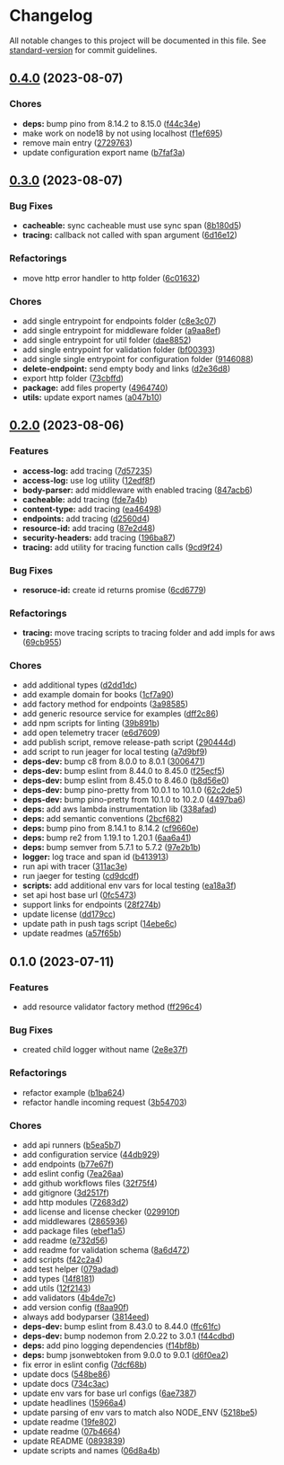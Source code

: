 # Changelog

All notable changes to this project will be documented in this file. See [standard-version](https://github.com/conventional-changelog/standard-version) for commit guidelines.

## [0.4.0](https://github.com/stfsy/node-api-kit/issues/compare/v0.3.0...v0.4.0) (2023-08-07)


### Chores

* **deps:** bump pino from 8.14.2 to 8.15.0 ([f44c34e](https://github.com/stfsy/node-api-kit/issues/commit/f44c34eac3e4d885fa6d42ab690fbe5e2ff15d8e))
* make work on node18 by not using localhost ([f1ef695](https://github.com/stfsy/node-api-kit/issues/commit/f1ef695089da34f0dfb22be31f55b85bfd7c012b))
* remove main entry ([2729763](https://github.com/stfsy/node-api-kit/issues/commit/27297636f19dc80ae9c54e10bc2b3dc1d98ebb90))
* update configuration export name ([b7faf3a](https://github.com/stfsy/node-api-kit/issues/commit/b7faf3a2ef4ca5f0c733f4d4a302455571651b51))

## [0.3.0](https://github.com/stfsy/node-api-kit/issues/compare/v0.2.0...v0.3.0) (2023-08-07)


### Bug Fixes

* **cacheable:** sync cacheable must use sync span ([8b180d5](https://github.com/stfsy/node-api-kit/issues/commit/8b180d5a9d019b7eb8f64f9177a0407e2f7af34d))
* **tracing:** callback not called with span argument ([6d16e12](https://github.com/stfsy/node-api-kit/issues/commit/6d16e1286079011a5ed96d87844bc71491adf341))


### Refactorings

* move http error handler to http folder ([6c01632](https://github.com/stfsy/node-api-kit/issues/commit/6c01632757b2530a28925b5d9264b0360d364ca2))


### Chores

* add single entrypoint for endpoints folder ([c8e3c07](https://github.com/stfsy/node-api-kit/issues/commit/c8e3c07392ac7c1c9220ae068e61e48311988f48))
* add single entrypoint for middleware folder ([a9aa8ef](https://github.com/stfsy/node-api-kit/issues/commit/a9aa8ef2bfe4a32e9899acfe2db79ce1133ca7fc))
* add single entrypoint for util folder ([dae8852](https://github.com/stfsy/node-api-kit/issues/commit/dae8852c005dca8a35f234131dd0dee5493d8cf7))
* add single entrypoint for validation folder ([bf00393](https://github.com/stfsy/node-api-kit/issues/commit/bf00393e19af776ca8c60b5189a23e6e2e262f04))
* add single single entrypoint for configuration folder ([9146088](https://github.com/stfsy/node-api-kit/issues/commit/9146088cfa772d1241eec9973ab2be373501bd35))
* **delete-endpoint:** send empty body and links ([d2e36d8](https://github.com/stfsy/node-api-kit/issues/commit/d2e36d8b7f53be82076d246cef641ec5823fead2))
* export http folder ([73cbffd](https://github.com/stfsy/node-api-kit/issues/commit/73cbffd6c6eb560627e40101164ba88359ab2347))
* **package:** add files property ([4964740](https://github.com/stfsy/node-api-kit/issues/commit/49647404e3a0fd1fb570b3cb692380118a670258))
* **utils:** update export names ([a047b10](https://github.com/stfsy/node-api-kit/issues/commit/a047b1070bd5a7bd24fa8af8a1a28fc6777c79f8))

## [0.2.0](https://github.com/stfsy/node-api-kit/issues/compare/v0.1.0...v0.2.0) (2023-08-06)


### Features

* **access-log:** add tracing ([7d57235](https://github.com/stfsy/node-api-kit/issues/commit/7d572357a08f082e1cabbe158f6e9cd88505edf3))
* **access-log:** use log utility ([12edf8f](https://github.com/stfsy/node-api-kit/issues/commit/12edf8ffc8681d948796bcea22d1173fcf3d53a3))
* **body-parser:** add middleware with enabled tracing ([847acb6](https://github.com/stfsy/node-api-kit/issues/commit/847acb6d16b4bb6ed4c320ede08e98fce2621504))
* **cacheable:** add tracing ([fde7a4b](https://github.com/stfsy/node-api-kit/issues/commit/fde7a4b244bc3d42dba597b90c1992dd53ea97ee))
* **content-type:** add tracing ([ea46498](https://github.com/stfsy/node-api-kit/issues/commit/ea464986d61a8ca5e17cd0d742e98aad76a1be0f))
* **endpoints:** add tracing ([d2560d4](https://github.com/stfsy/node-api-kit/issues/commit/d2560d4373b200401a152eea8da828d336ca0f27))
* **resource-id:** add tracing ([87e2d48](https://github.com/stfsy/node-api-kit/issues/commit/87e2d482795a4712e06e21edae4a19c18e679e07))
* **security-headers:** add tracing ([196ba87](https://github.com/stfsy/node-api-kit/issues/commit/196ba87aece91b9c24b66c160047954333ab461c))
* **tracing:** add utility for tracing function calls ([9cd9f24](https://github.com/stfsy/node-api-kit/issues/commit/9cd9f2407936bbf704a3718f6016095c906941e1))


### Bug Fixes

* **resoruce-id:** create id returns promise ([6cd6779](https://github.com/stfsy/node-api-kit/issues/commit/6cd6779b3ae4fbc8966d157117ee771c9a39cb85))


### Refactorings

* **tracing:** move tracing scripts to tracing folder and add impls for aws ([69cb955](https://github.com/stfsy/node-api-kit/issues/commit/69cb955b094fbe3b591f4464e44bbfe333ed690d))


### Chores

* add additional types ([d2dd1dc](https://github.com/stfsy/node-api-kit/issues/commit/d2dd1dca54264da2351be5bf52b118c6fb3c4718))
* add example domain for books ([1cf7a90](https://github.com/stfsy/node-api-kit/issues/commit/1cf7a9023d03e70562928f10748cacc52e28c0d2))
* add factory method for endpoints ([3a98585](https://github.com/stfsy/node-api-kit/issues/commit/3a98585630e11affc5a71bb03701122352b2e87a))
* add generic resource service for examples ([dff2c86](https://github.com/stfsy/node-api-kit/issues/commit/dff2c862a92990e7c6550a4139eb480358afae66))
* add npm scripts for linting ([39b891b](https://github.com/stfsy/node-api-kit/issues/commit/39b891b384f5b27a6c7ad0e087fb0cc0715a40e6))
* add open telemetry tracer ([e6d7609](https://github.com/stfsy/node-api-kit/issues/commit/e6d7609b9e939989d654511f8429ec235e07c94a))
* add publish script, remove release-path script ([290444d](https://github.com/stfsy/node-api-kit/issues/commit/290444d1dbb07217192184ca2a0b51771996cd8d))
* add script to run jeager for local testing ([a7d9bf9](https://github.com/stfsy/node-api-kit/issues/commit/a7d9bf9668f5c962f0b8f6497569a57b3ec5ad90))
* **deps-dev:** bump c8 from 8.0.0 to 8.0.1 ([3006471](https://github.com/stfsy/node-api-kit/issues/commit/30064711aeee74a06598dcff09c7b51b22195d47))
* **deps-dev:** bump eslint from 8.44.0 to 8.45.0 ([f25ecf5](https://github.com/stfsy/node-api-kit/issues/commit/f25ecf59204968ef905dda1c4dfee8090c176a2b))
* **deps-dev:** bump eslint from 8.45.0 to 8.46.0 ([b8d56e0](https://github.com/stfsy/node-api-kit/issues/commit/b8d56e036c16d2ebd436da16589d99532374d16a))
* **deps-dev:** bump pino-pretty from 10.0.1 to 10.1.0 ([62c2de5](https://github.com/stfsy/node-api-kit/issues/commit/62c2de54e68f42acf510d8f8497503ed48ddddfb))
* **deps-dev:** bump pino-pretty from 10.1.0 to 10.2.0 ([4497ba6](https://github.com/stfsy/node-api-kit/issues/commit/4497ba69db38bbf6c3ce09e465405e70f814e26c))
* **deps:** add aws lambda instrumentation lib ([338afad](https://github.com/stfsy/node-api-kit/issues/commit/338afad20f21d3af4fb85f7deda77a1073cab770))
* **deps:** add semantic conventions ([2bcf682](https://github.com/stfsy/node-api-kit/issues/commit/2bcf682e82e439aea741c03b8b50624ca974fbbb))
* **deps:** bump pino from 8.14.1 to 8.14.2 ([cf9660e](https://github.com/stfsy/node-api-kit/issues/commit/cf9660e9e85a19c36d519d8e46a5984ee844446b))
* **deps:** bump re2 from 1.19.1 to 1.20.1 ([6aa6a41](https://github.com/stfsy/node-api-kit/issues/commit/6aa6a4175f001b087cff467dc9fea452c6aad460))
* **deps:** bump semver from 5.7.1 to 5.7.2 ([97e2b1b](https://github.com/stfsy/node-api-kit/issues/commit/97e2b1bcdbc4b7cd74e8df3d5a2d91c8ae2df512))
* **logger:** log trace and span id ([b413913](https://github.com/stfsy/node-api-kit/issues/commit/b41391301243e4990fadcdddee2f7c3dcf2de5af))
* run api with tracer ([311ac3e](https://github.com/stfsy/node-api-kit/issues/commit/311ac3e3819e691e0639172584027b30ec8eb537))
* run jaeger for testing ([cd9dcdf](https://github.com/stfsy/node-api-kit/issues/commit/cd9dcdfa7a6b09b9104841ff0c740abc4c9a8d49))
* **scripts:** add additional env vars for local testing ([ea18a3f](https://github.com/stfsy/node-api-kit/issues/commit/ea18a3f2fbe01b669cb46b50d4f9d163308080eb))
* set api host base url ([0fc5473](https://github.com/stfsy/node-api-kit/issues/commit/0fc5473fbaf32cd2cf0213e2543ab9af54fd2a64))
* support links for endpoints ([28f274b](https://github.com/stfsy/node-api-kit/issues/commit/28f274b4401528790fd957d0796f762c44ea81c4))
* update license ([dd179cc](https://github.com/stfsy/node-api-kit/issues/commit/dd179cc4f88bd8ff5f8ecaea9157ba25f15764f9))
* update path in push tags script ([14ebe6c](https://github.com/stfsy/node-api-kit/issues/commit/14ebe6c3599c539df32cd4c8dcfa1b86d4a4a9dd))
* update readmes ([a57f65b](https://github.com/stfsy/node-api-kit/issues/commit/a57f65bfe637f7d22a1fe58c4c37b6e4e1c00cb2))

## 0.1.0 (2023-07-11)


### Features

* add resource validator factory method ([ff296c4](https://github.com/stfsy/node-api-kit/issues/commit/ff296c41dab4fca4775243e40ba546dc49d38a7f))


### Bug Fixes

* created child logger without name ([2e8e37f](https://github.com/stfsy/node-api-kit/issues/commit/2e8e37fcc9903ad5db58f93afc5cee1a18026c79))


### Refactorings

* refactor example ([b1ba624](https://github.com/stfsy/node-api-kit/issues/commit/b1ba6245a53235407bdc3bfd0a626cb8febcacc3))
* refactor handle incoming request ([3b54703](https://github.com/stfsy/node-api-kit/issues/commit/3b54703d15f47443e192701da4f9a6d5f66b504f))


### Chores

* add api runners ([b5ea5b7](https://github.com/stfsy/node-api-kit/issues/commit/b5ea5b704df5e33a2319bc7cec4faae9a105c5a5))
* add configuration service ([44db929](https://github.com/stfsy/node-api-kit/issues/commit/44db9299b93bb04e80c0b9b3c7ffb5121d77adef))
* add endpoints ([b77e67f](https://github.com/stfsy/node-api-kit/issues/commit/b77e67f4dde2b12bc1797a374e15ff5ec9381bdb))
* add eslint config ([7ea26aa](https://github.com/stfsy/node-api-kit/issues/commit/7ea26aad6d2697a78fa0ddf6f244d59c7786a7e3))
* add github workflows files ([32f75f4](https://github.com/stfsy/node-api-kit/issues/commit/32f75f471d9dcbeb3397e4e13daf1582d6f33978))
* add gitignore ([3d2517f](https://github.com/stfsy/node-api-kit/issues/commit/3d2517f967a63b6b1b2d02fb3c50892401d63e4d))
* add http modules ([72683d2](https://github.com/stfsy/node-api-kit/issues/commit/72683d215f9e6a62b1d878aba11f5b6089ec8000))
* add license and license checker ([029910f](https://github.com/stfsy/node-api-kit/issues/commit/029910f9fa9cdc3bc283d6019b82a9da894a1459))
* add middlewares ([2865936](https://github.com/stfsy/node-api-kit/issues/commit/28659366db873172253d05b943eb5615a139cc91))
* add package files ([ebef1a5](https://github.com/stfsy/node-api-kit/issues/commit/ebef1a57fec2db93aad94f68ec283420d5d9520b))
* add readme ([e732d56](https://github.com/stfsy/node-api-kit/issues/commit/e732d56e4bf48f858fdd2ae55eeaada1f4a637cf))
* add readme for validation schema ([8a6d472](https://github.com/stfsy/node-api-kit/issues/commit/8a6d472519471a4ccbcac8374fb07e8dd6cb893a))
* add scripts ([f42c2a4](https://github.com/stfsy/node-api-kit/issues/commit/f42c2a4574948554783bffdb8186bec591be035f))
* add test helper ([079adad](https://github.com/stfsy/node-api-kit/issues/commit/079adad3913e0b41652110c28fc7408b100f5729))
* add types ([14f8181](https://github.com/stfsy/node-api-kit/issues/commit/14f8181c26a028123231802230df1c21340249d7))
* add utils ([12f2143](https://github.com/stfsy/node-api-kit/issues/commit/12f2143120caff14c55740d907be964e05c63e77))
* add validators ([4b4de7c](https://github.com/stfsy/node-api-kit/issues/commit/4b4de7c4b622bde48f15656d0998dbdc0051558d))
* add version config ([f8aa90f](https://github.com/stfsy/node-api-kit/issues/commit/f8aa90f475c3258fa9998831d67759a2d7291ba7))
* always add bodyparser ([3814eed](https://github.com/stfsy/node-api-kit/issues/commit/3814eeddb81cc9b3fd27c81f975efb9a07423218))
* **deps-dev:** bump eslint from 8.43.0 to 8.44.0 ([ffc61fc](https://github.com/stfsy/node-api-kit/issues/commit/ffc61fc5faacac64adcdfdaa350aa19a5bb6cb87))
* **deps-dev:** bump nodemon from 2.0.22 to 3.0.1 ([f44cdbd](https://github.com/stfsy/node-api-kit/issues/commit/f44cdbd0ac421fb67024a8c03e95ffc504c23ddc))
* **deps:** add pino logging dependencies ([f14bf8b](https://github.com/stfsy/node-api-kit/issues/commit/f14bf8b880c5004e09e908acd81fdd01225d7e3e))
* **deps:** bump jsonwebtoken from 9.0.0 to 9.0.1 ([d6f0ea2](https://github.com/stfsy/node-api-kit/issues/commit/d6f0ea2e902683dfa5b20d7d70d27bdcbe9294bb))
* fix error in eslint config ([7dcf68b](https://github.com/stfsy/node-api-kit/issues/commit/7dcf68b086877b65d156374d7f94b28f2fcafdde))
* update docs ([548be86](https://github.com/stfsy/node-api-kit/issues/commit/548be86317734098eb80ecc8b73338e8bf095e83))
* update docs ([734c3ac](https://github.com/stfsy/node-api-kit/issues/commit/734c3accb683d4dac35629fda01e825287821cb7))
* update env vars for base url configs ([6ae7387](https://github.com/stfsy/node-api-kit/issues/commit/6ae7387645fced805e7003d42911eb82e2c36d51))
* update headlines ([15966a4](https://github.com/stfsy/node-api-kit/issues/commit/15966a4454753b0a18e58db6e3e381bcd0a7f803))
* update parsing of env vars to match also NODE_ENV ([5218be5](https://github.com/stfsy/node-api-kit/issues/commit/5218be564e86c01568e15b9e6ddfe3ffc8cdb594))
* update readme ([19fe802](https://github.com/stfsy/node-api-kit/issues/commit/19fe802398d2f1584b47134f840bbf3794ae9f7d))
* update readme ([07b4664](https://github.com/stfsy/node-api-kit/issues/commit/07b4664c27d994810689d720c2fcbf95f5c1e92b))
* update README ([0893839](https://github.com/stfsy/node-api-kit/issues/commit/08938391f54611db137c58e9c7f963362037165d))
* update scripts and names ([06d8a4b](https://github.com/stfsy/node-api-kit/issues/commit/06d8a4b034686f13ee21bc8d62884398b2f7c124))
